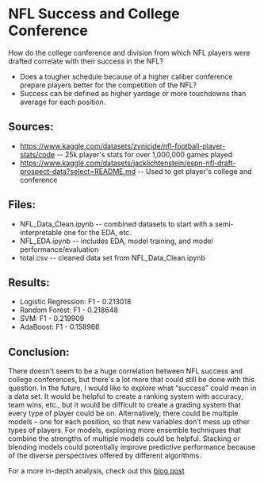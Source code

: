 # NFL Success and College Conference

How do the college conference and division from which NFL players were drafted correlate with their success in the NFL? 

- Does a tougher schedule because of a higher caliber conference prepare players better for the competition of the NFL?
- Success can be defined as higher yardage or more touchdowns than average for each position.

## Sources:
- https://www.kaggle.com/datasets/zynicide/nfl-football-player-stats/code -- 25k player's stats for over 1,000,000 games played
- https://www.kaggle.com/datasets/jacklichtenstein/espn-nfl-draft-prospect-data?select=README.md -- Used to get player's college and conference

## Files:
- NFL_Data_Clean.ipynb -- combined datasets to start with a semi-interpretable one for the EDA, etc.
- NFL_EDA.ipynb -- includes EDA, model training, and model performance/evaluation
- total.csv -- cleaned data set from NFL_Data_Clean.ipynb

## Results:
- Logistic Regression: F1 - 0.213018
- Random Forest: F1 - 0.218648
- SVM: F1 - 0.219909
- AdaBoost: F1 - 0.158966

## Conclusion:
There doesn't seem to be a huge correlation between NFL success and college conferences, but there's a lot more that could still be done with this question. In the future, I would like to explore what “success” could mean in a data set. It would be helpful to create a ranking system with accuracy, team wins, etc., but it would be difficult to create a grading system that every type of player could be on. Alternatively, there could be multiple models – one for each position, so that new variables don’t mess up other types of players. For models, exploring more ensemble techniques that combine the strengths of multiple models could be helpful. Stacking or blending models could potentially improve predictive performance because of the diverse perspectives offered by different algorithms.

For a more in-depth analysis, check out this [blog post](https://maddieportrey.github.io/my386blog/2023/12/18/Final-Project.html)
